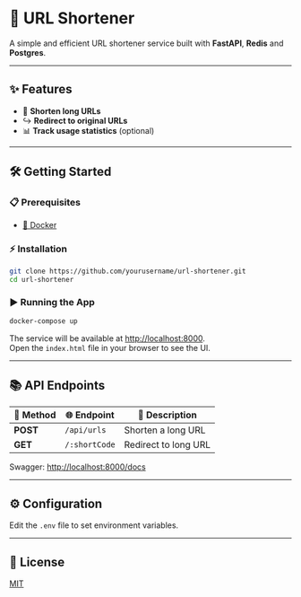 # 🚀 URL Shortener

A simple and efficient URL shortener service built with **FastAPI**, **Redis** and **Postgres**.

---

## ✨ Features

- 🔗 **Shorten long URLs**
- ↪️ **Redirect to original URLs**
- 📊 **Track usage statistics** (optional)

---

## 🛠️ Getting Started

### 📋 Prerequisites

- [🐳 Docker](https://www.docker.com/)

### ⚡ Installation

```bash
git clone https://github.com/yourusername/url-shortener.git
cd url-shortener
```

### ▶️ Running the App

```bash
docker-compose up
```

The service will be available at [http://localhost:8000](http://localhost:8000).  
Open the `index.html` file in your browser to see the UI.

---

## 📚 API Endpoints

| 📝 Method | 🌐 Endpoint         | 📝 Description            |
|-----------|--------------------|---------------------------|
| **POST**  | `/api/urls`     | Shorten a long URL        |
| **GET**   | `/:shortCode`      | Redirect to long URL      |

Swagger: [http://localhost:8000/docs](http://localhost:8000/docs)


---

## ⚙️ Configuration

Edit the `.env` file to set environment variables.

---

## 📄 License

[MIT](LICENSE)
